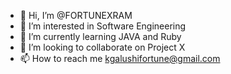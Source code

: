 - 👋 Hi, I’m @FORTUNEXRAM
- 👀 I’m interested in Software Engineering
- 🌱 I’m currently learning JAVA and Ruby
- 💞️ I’m looking to collaborate on Project X
- 📫 How to reach me kgalushifortune@gmail.com

<!---
FORTUNEXRAM/FORTUNEXRAM is a ✨ special ✨ repository because its `README.md` (this file) appears on your GitHub profile.
You can click the Preview link to take a look at your changes.
--->

